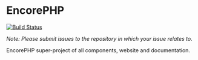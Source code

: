 EncorePHP
==========
[![Build Status](https://img.shields.io/travis/encorephp/encorephp/master.svg?style=flat-square)](https://travis-ci.org/encorephp/encorephp)

*Note: Please submit issues to the repository in which your issue relates to.*

EncorePHP super-project of all components, website and documentation.
